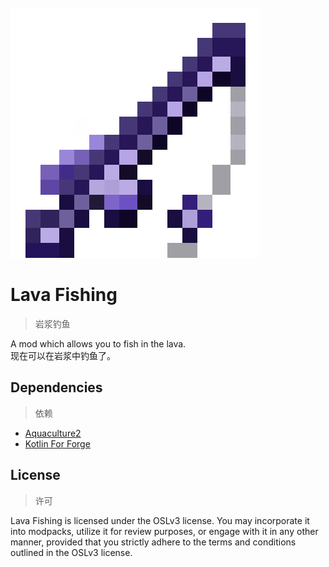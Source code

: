 <br>
<img src="src/main/resources/logo.png" style="image-rendering: pixelated;" alt="logo">

# Lava Fishing

> 岩浆钓鱼

A mod which allows you to fish in the lava.  
现在可以在岩浆中钓鱼了。

## Dependencies

> 依赖

+ [Aquaculture2](https://www.curseforge.com/minecraft/mc-mods/aquaculture/files/5713551)
+ [Kotlin For Forge](https://modrinth.com/mod/kotlin-for-forge/version/5.5.0)

## License

> 许可

Lava Fishing is licensed under the OSLv3 license. You may incorporate it into modpacks, utilize it for review
purposes, or engage with it in any other manner, provided that you strictly adhere to the terms and conditions outlined
in the OSLv3 license.
